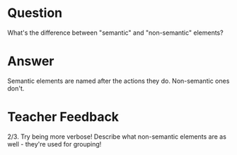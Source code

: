 # Question
What's the difference between "semantic" and "non-semantic" elements?

# Answer

Semantic elements are named after the actions they do. Non-semantic ones don't.

# Teacher Feedback
2/3. Try being more verbose! Describe what non-semantic elements are as well - they're used for grouping!